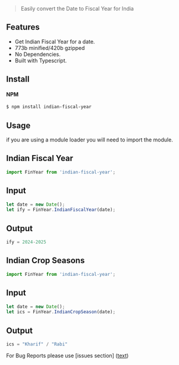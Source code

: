 >Easily convert the Date to Fiscal Year for India

## Features  
- Get Indian Fiscal Year for a date.
- 773b minified/420b gzipped
- No Dependencies.
- Built with Typescript.

## Install  
#### NPM 

```bash
$ npm install indian-fiscal-year 
``` 

## Usage
if you are using a module loader you will need to import the module.  

## Indian Fiscal Year  
```js
import FinYear from 'indian-fiscal-year';
```

## Input
```js
let date = new Date();
let ify = FinYear.IndianFiscalYear(date);
```

## Output
```js
ify = 2024-2025
```
## Indian Crop Seasons  
```js
import FinYear from 'indian-fiscal-year';
```

## Input
```js
let date = new Date();
let ics = FinYear.IndianCropSeason(date);
```

## Output
```js
ics = "Kharif" / "Rabi"
```

For Bug Reports please use [issues section] ([text](https://github.com/Parveen539/Indian-Fiscal-Year/issues))